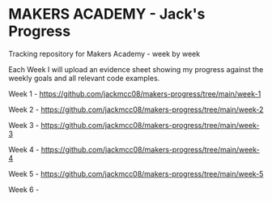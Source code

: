 # MAKERS ACADEMY - Jack's Progress
Tracking repository for Makers Academy - week by week

Each Week I will upload an evidence sheet showing my progress against the weekly goals and all relevant code examples.  

Week 1 - https://github.com/jackmcc08/makers-progress/tree/main/week-1

Week 2 - https://github.com/jackmcc08/makers-progress/tree/main/week-2

Week 3 - https://github.com/jackmcc08/makers-progress/tree/main/week-3

Week 4 - https://github.com/jackmcc08/makers-progress/tree/main/week-4

Week 5 - https://github.com/jackmcc08/makers-progress/tree/main/week-5

Week 6 - 
